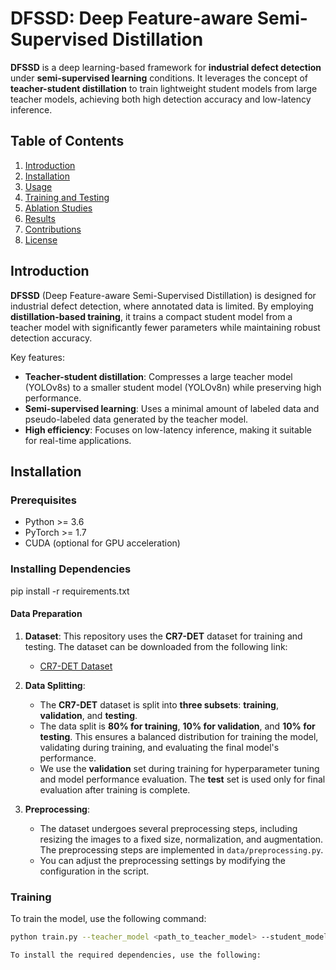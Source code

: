 # DFSSD: Deep Feature-aware Semi-Supervised Distillation

**DFSSD** is a deep learning-based framework for **industrial defect detection** under **semi-supervised learning** conditions. It leverages the concept of **teacher-student distillation** to train lightweight student models from large teacher models, achieving both high detection accuracy and low-latency inference.

## Table of Contents

1. [Introduction](#introduction)
2. [Installation](#installation)
3. [Usage](#usage)
4. [Training and Testing](#training-and-testing)
5. [Ablation Studies](#ablation-studies)
6. [Results](#results)
7. [Contributions](#contributions)
8. [License](#license)

## Introduction

**DFSSD** (Deep Feature-aware Semi-Supervised Distillation) is designed for industrial defect detection, where annotated data is limited. By employing **distillation-based training**, it trains a compact student model from a teacher model with significantly fewer parameters while maintaining robust detection accuracy.

Key features:
- **Teacher-student distillation**: Compresses a large teacher model (YOLOv8s) to a smaller student model (YOLOv8n) while preserving high performance.
- **Semi-supervised learning**: Uses a minimal amount of labeled data and pseudo-labeled data generated by the teacher model.
- **High efficiency**: Focuses on low-latency inference, making it suitable for real-time applications.

## Installation

### Prerequisites

- Python >= 3.6
- PyTorch >= 1.7
- CUDA (optional for GPU acceleration)

### Installing Dependencies

pip install -r requirements.txt

#### Data Preparation

1. **Dataset**: This repository uses the **CR7-DET** dataset for training and testing. The dataset can be downloaded from the following link:

   - [CR7-DET Dataset](<INSERT_YOUR_DATASET_LINK_HERE>)

2. **Data Splitting**: 
   - The **CR7-DET** dataset is split into **three subsets**: **training**, **validation**, and **testing**.
   - The data split is **80% for training**, **10% for validation**, and **10% for testing**. This ensures a balanced distribution for training the model, validating during training, and evaluating the final model's performance.
   - We use the **validation** set during training for hyperparameter tuning and model performance evaluation. The **test** set is used only for final evaluation after training is complete.

3. **Preprocessing**: 
   - The dataset undergoes several preprocessing steps, including resizing the images to a fixed size, normalization, and augmentation. The preprocessing steps are implemented in `data/preprocessing.py`.
   - You can adjust the preprocessing settings by modifying the configuration in the script.

### Training

To train the model, use the following command:

```bash
python train.py --teacher_model <path_to_teacher_model> --student_model <path_to_student_model> --dataset <path_to_dataset>

To install the required dependencies, use the following:






